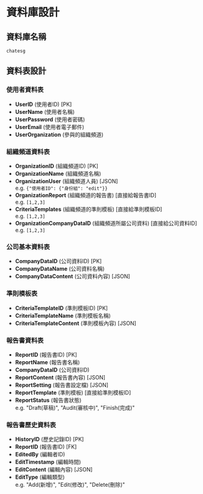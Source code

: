 # 資料庫設計

## 資料庫名稱
`chatesg`

## 資料表設計

### 使用者資料表
- **UserID** (使用者ID) [PK]
- **UserName** (使用者名稱)
- **UserPassword** (使用者密碼)
- **UserEmail** (使用者電子郵件)
- **UserOrganization** (參與的組織頻道)

### 組織頻道資料表
- **OrganizationID** (組織頻道ID) [PK]
- **OrganizationName** (組織頻道名稱)
- **OrganizationUser** (組織頻道人員) [JSON]  
  e.g. `{"使用者ID": {"身份組": "edit"}}`
- **OrganizationReport** (組織頻道的報告書) [直接給報告書ID]  
  e.g. `[1,2,3]`
- **CriteriaTemplates** (組織頻道的準則模板) [直接給準則模板ID]  
  e.g. `[1,2,3]`
- **OrganizationCompanyDataID** (組織頻道所屬公司資料) [直接給公司資料ID]  
  e.g. `[1,2,3]`

### 公司基本資料表
- **CompanyDataID** (公司資料ID) [PK]
- **CompanyDataName** (公司資料名稱)
- **CompanyDataContent** (公司資料內容) [JSON]

### 準則模板表
- **CriteriaTemplateID** (準則模板ID) [PK]
- **CriteriaTemplateName** (準則模板名稱)
- **CriteriaTemplateContent** (準則模板內容) [JSON]

### 報告書資料表
- **ReportID** (報告書ID) [PK]
- **ReportName** (報告書名稱)
- **CompanyDataID** (公司資料ID)
- **ReportContent** (報告書內容) [JSON]
- **ReportSetting** (報告書設定檔) [JSON]
- **ReportTemplate** (準則模板) [直接給準則模板ID]
- **ReportStatus** (報告書狀態)  
  e.g. "Draft(草稿)", "Audit(審核中)", "Finish(完成)"

### 報告書歷史資料表
- **HistoryID** (歷史記錄ID) [PK]
- **ReportID** (報告書ID) [FK]
- **EditedBy** (編輯者ID)
- **EditTimestamp** (編輯時間)
- **EditContent** (編輯內容) [JSON]
- **EditType** (編輯類型)  
  e.g. "Add(新增)", "Edit(修改)", "Delete(刪除)"